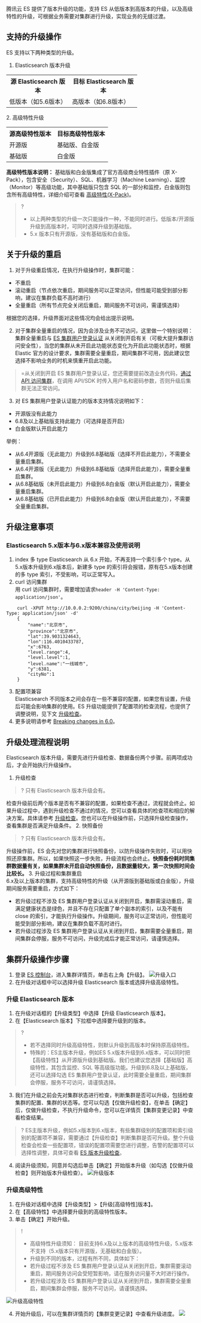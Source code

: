 腾讯云 ES 提供了版本升级的功能，支持 ES 从低版本到高版本的升级，以及高级特性的升级，可根据业务需要对集群进行升级，实现业务的无缝过渡。

## 支持的升级操作
ES 支持以下两种类型的升级。
1. Elasticsearch 版本升级
<table style="width:350px !important;">
  <tr>
    <th>源 Elasticsearch 版本</th>
    <th>目标 Elasticsearch 版本</th>
  </tr>
  <tr>
    <td>低版本（如5.6版本）</td>
    <td>高版本（如6.8版本）</td>
  </tr>
</table>
2. 高级特性升级
<table style="width:350px !important;">
  <tr>
    <th>源高级特性版本</th>
    <th>目标高级特性版本</th>
  </tr>
  <tr>
    <td>开源版</td>
    <td>基础版、白金版</td>
  </tr>
	 <tr>
    <td>基础版</td>
    <td>白金版</td>
  </tr>
</table>

 **高级特性版本说明：**
基础版和白金版集成了官方高级商业特性插件（原 X-Pack），包含安全（Security）、SQL、机器学习（Machine Learning）、监控（Monitor）等高级功能，其中基础版只包含 SQL 的一部分和监控，白金版则包含所有高级特性，详细介绍可查看 [高级特性(X-Pack)](https://cloud.tencent.com/document/product/845/34926)。
>?
>- 以上两种类型的升级一次只能操作一种，不能同时进行。低版本/开源版升级到高版本时，可同时选择升级到基础版。
>- 5.x 版本只有开源版，没有基础版和白金版。

## 关于升级的重启

1. 对于升级重启情况，在执行升级操作时，集群可能：
  - 不重启
  - 滚动重启（节点依次重启，期间服务可以正常访问，但性能可能受到部分影响，建议在集群负载不高时进行）
  - 全量重启（所有节点完全关闭后重启，期间服务不可访问，需谨慎选择）

  根据您的选择，升级界面对这些情况均会给出提示说明。

2. 对于集群全量重启的情况，因为会涉及业务不可访问，这里做一个特别说明：
  集群全量重启与 [ES 集群用户登录认证](https://cloud.tencent.com/document/product/845/42868) 从关闭到开启有关（可极大提升集群访问安全性），当您的集群从未开启此功能状态变化为开启此功能状态时，根据 Elastic 官方的设计要求，集群需要全量重启，期间集群不可用，因此建议您选择不影响业务的时机来慎重开启此功能。
> =从关闭到开启 ES 集群用户登录认证，您还需要提前改造业务代码，[通过 API 访问集群](https://cloud.tencent.com/document/product/845/19540)，在调用 API/SDK 时传入用户名和密码参数，否则升级后集群无法正常访问。
   
3. 对 ES 集群用户登录认证能力的版本支持情况说明如下：

 - 开源版没有此能力
 - 6.8及以上基础版支持此能力（可选择是否开启）
 - 白金版默认开启此能力

  举例：
 - 从6.4开源版（无此能力）升级到6.8基础版（选择不开启此能力），不需要全量重启集群。
 - 从6.4开源版（无此能力）升级到6.8基础版（选择开启此能力），需要全量重启集群。
 - 从6.8基础版（未开启此能力）升级到6.8白金版（默认开启此能力），需要全量重启集群。
 - 从6.8基础版（已开启此能力）升级到6.8白金版（默认开启此能力），不需要全量重启集群。


## 升级注意事项

### Elasticsearch 5.x版本与6.x版本兼容及使用说明
1. index 多 type
Elasticsearch 从 6.x 开始，不再支持一个索引多个 type。从5.x版本升级到6.x版本后，新建多 type 的索引将会报错，原有在5.x版本创建的多 type 索引，不受影响，可以正常写入。
2. curl 访问集群    
用 curl 访问集群时，需要增加请求`header -H 'Content-Type: application/json'`。
```
	curl -XPUT http://10.0.0.2:9200/china/city/beijing -H 'Content-Type: application/json' -d'
	{
		"name":"北京市",
		"province":"北京市",
		"lat":39.9031324643,
		"lon":116.4010433787,
		"x":6763,
		"level.range":4,
		"level.level":1,
		"level.name":"一线城市",
		"y":6381,
		"cityNo":1
	}
```
3. 配置项兼容   
 Elasticsearch 不同版本之间会存在一些不兼容的配置，如果您有设置，升级后可能会影响集群的使用。ES 升级功能提供了配置项的检查流程，也提供了调整说明，见下文 <a href="#update_check">升级检查</a>。
4. 更多说明请参考 [Breaking changes in 6.0](https://www.elastic.co/guide/en/elasticsearch/reference/6.4/breaking-changes-6.0.html)。

    
## 升级处理流程说明
Elasticsearch 版本升级，需要先进行升级检查、数据备份两个步骤。前两项成功后，才会开始执行升级操作。
1. <a id="update_check">升级检查</a>
  >?  只有 Elasticsearch 版本升级会有。
  >
检查升级前后两个版本是否有不兼容的配置，如果检查不通过，流程就会终止。如果升级过程中，遇到升级检查不通过的情况，您可以查看具体的检查项和相应的解决方案。具体请参考 [升级检查](https://cloud.tencent.com/document/product/845/36106)。您也可以在升级操作前，只选择升级检查操作，查看集群是否满足升级条件。
2. 快照备份
  >? 只有 Elasticsearch 版本升级会有。
  >
 升级操作前，ES 会先对您的集群进行快照备份，以防升级操作失败时，可以用快照还原集群。所以，如果快照这一步失败，升级流程也会终止。**快照备份耗时同集群数据量有关，如果集群未开启自动快照备份，且数据量较大，第一次快照时间会比较长。**
3. 升级过程和集群重启  
6.x及以上版本的集群，支持高级特性的升级（从开源版到基础版或白金版），升级期间服务需要重启，方式如下：
  - 若升级过程不涉及 ES 集群用户登录认证从关闭到开启，集群需滚动重启，需满足健康状态是绿色，并且不存在只配置了单个副本的索引，以及不能有 close 的索引，才能执行升级操作。升级期间，服务可以正常访问，但性能可能受到部分影响，建议在集群负载不高时进行。
  - 若升级过程涉及 ES 集群用户登录认证从关闭到开启，集群需要全量重启，期间集群会停服，服务不可访问，升级完成后才能正常访问，请谨慎选择。

## 集群升级操作步骤
1. 登录 [ES 控制台](https://console.cloud.tencent.com/es)，进入集群详情页，单击右上角【升级】。
![升级入口](https://main.qcloudimg.com/raw/0d3f4b08ac55363e3a023916e3509976.png)
2. 在升级对话框中可以选择升级 Elasticsearch 版本或选择升级高级特性。

### 升级 Elasticsearch 版本
1. 在升级对话框的【升级类型】中选择【升级 Elasticsearch 版本】。
2. 在【Elasticsearch 版本】下拉框中选择要升级到的版本。
>? 
>- 若不选择同时升级高级特性，则默认升级到高版本时保持原高级特性。
>- 特殊的：ES主版本升级，例如ES 5.x版本升级到6.x版本，可以同时把【高级特性】从开源版升级到基础版。我们也建议您选择【基础版】高级特性，其包含监控、SQL 等高级版功能。升级到6.8及以上基础版，还可以选择勾选 ES 集群用户登录认证，此时需要全量重启，期间集群会停服，服务不可访问，请谨慎选择。
3. 我们在升级之前会先对集群状态进行检查，判断集群是否可以升级，包括检查集群的配置、集群的状态等。您可以勾选【仅做升级检查】，在单击【确定】后，仅做升级检查，不执行升级命令，您可以在详情页【集群变更记录】中查看检查结果。
>? ES主版本升级，例如5.x版本到6.x版本，有些集群级别的配置项和索引级别的配置项不兼容，需要通过【升级检查】判断集群是否可升级。整个升级检查会检查一些配置项，错误的配置项需要您进行调整，告警的配置项可以选择性调整，具体可查看 [ES 版本升级检查](https://cloud.tencent.com/document/product/845/36106)。
4. 阅读升级须知，同意并勾选后单击【确定】开始版本升级（如勾选【仅做升级检查】则开始版本升级检查）。
 ![升级版本](https://main.qcloudimg.com/raw/997aa2630142b2fd359c6f73de96a0a4.png)

### 升级高级特性
1. 在升级对话框中选择【升级类型】>【升级[高级特性]版本】。
2. 在【高级特性】中选择要升级到的高级特性版本。
3. 单击【确定】开始升级。 
>! 
>- 高级特性升级须知：
>目前支持6.x及以上版本的高级特性升级，5.x版本不支持（5.x版本只有开源版，无基础和白金版）。    
>- 升级到不同的版本，过程有所不同，具体如下：
>  - 若升级过程不涉及 ES 集群用户登录认证从关闭到开启，集群需要滚动重启，期间服务访问会受短暂影响，请在服务访问量不大时进行操作。
>  - 若升级过程涉及 ES 集群用户登录认证从关闭到开启，集群需要全量重启，期间集群会停服，服务不可访问，请谨慎选择。
>  

![升级高级特性](https://main.qcloudimg.com/raw/3f1d08c54e11dd03328ac9207e9114d7.png) 

4. 开始升级后，可以在集群详情页的【集群变更记录】中查看升级进度。
    ![](https://main.qcloudimg.com/raw/541878aa568db9d88b1fc6fce5b01127.png)
